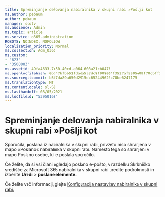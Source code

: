 ```yaml
---
title: Spreminjanje delovanja nabiralnika v skupni rabi »Pošlji kot
ms.author: pebaum
author: pebaum
manager: scotv
ms.audience: Admin
ms.topic: article
ms.service: o365-administration
ROBOTS: NOINDEX, NOFOLLOW
localization_priority: Normal
ms.collection: Adm_O365
ms.custom:
- "623"
- "3500003"
ms.assetid: 49fa4633-7c50-40cd-a064-608a21cb0476
ms.openlocfilehash: 0b747bfbb52fdada5a3dc8f008014f3527af5505e09f70cbff3e33ad01a4248e
ms.sourcegitcommit: b5f7da89a650d2915dc652449623c78be6247175
ms.translationtype: MT
ms.contentlocale: sl-SI
ms.lasthandoff: 08/05/2021
ms.locfileid: "53950168"
---
```

# <a name="changing-shared-mailbox-send-as-behavior"></a>Spreminjanje delovanja nabiralnika v skupni rabi »Pošlji kot

Sporočila, poslana iz nabiralnika v skupni rabi, privzeto niso shranjena v mapo »Poslano« nabiralnika v skupni rabi. Namesto tega so shranjeni v mapo Poslano osebe, ki je poslala sporočilo.
  
Če želite, da si vsi člani ogledajo poslano e-pošto, v razdelku Skrbniško središče za Microsoft 365 nabiralnika v skupni rabi uredite podrobnosti in izberite **Uredi** \> **poslane elemente.**
  
Če želite več informacij, glejte [Konfiguracija nastavitev nabiralnika v skupni rabi.](https://docs.microsoft.com/microsoft-365/admin/email/configure-a-shared-mailbox#allow-everyone-to-see-the-sent-email-the-replies)
  